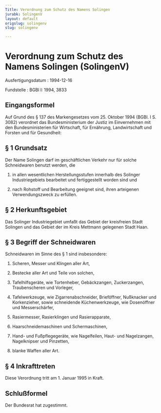 ```yaml
---
Title: Verordnung zum Schutz des Namens Solingen
jurabk: SolingenV
layout: default
origslug: solingenv
slug: solingenv

---
```


# Verordnung zum Schutz des Namens Solingen (SolingenV)

Ausfertigungsdatum
:   1994-12-16

Fundstelle
:   BGBl I: 1994, 3833



## Eingangsformel

Auf Grund des § 137 des Markengesetzes vom 25. Oktober 1994 (BGBl. I
S. 3082) verordnet das Bundesministerium der Justiz im Einvernehmen
mit den Bundesministerien für Wirtschaft, für Ernährung,
Landwirtschaft und Forsten und für Gesundheit:


## § 1 Grundsatz

Der Name Solingen darf im geschäftlichen Verkehr nur für solche
Schneidwaren benutzt werden, die

1.  in allen wesentlichen Herstellungsstufen innerhalb des Solinger
    Industriegebiets bearbeitet und fertiggestellt worden sind und


2.  nach Rohstoff und Bearbeitung geeignet sind, ihren arteigenen
    Verwendungszweck zu erfüllen.





## § 2 Herkunftsgebiet

Das Solinger Industriegebiet umfaßt das Gebiet der kreisfreien Stadt
Solingen und das Gebiet der im Kreis Mettmann gelegenen Stadt Haan.


## § 3 Begriff der Schneidwaren

Schneidwaren im Sinne des § 1 sind insbesondere:

1.  Scheren, Messer und Klingen aller Art,


2.  Bestecke aller Art und Teile von solchen,


3.  Tafelhilfsgeräte, wie Tortenheber, Gebäckzangen, Zuckerzangen,
    Traubenscheren und Vorleger,


4.  Tafelwerkzeuge, wie Zigarrenabschneider, Brieföffner, Nußknacker und
    Korkenzieher, sowie schneidende Küchenwerkzeuge, wie Dosenöffner und
    Messerschärfer,


5.  Rasiermesser, Rasierklingen und Rasierapparate,


6.  Haarschneidemaschinen und Schermaschinen,


7.  Hand- und Fußpflegegeräte, wie Nagelfeilen, Haut- und Nagelzangen,
    Nagelknipser und Pinzetten,


8.  blanke Waffen aller Art.





## § 4 Inkrafttreten

Diese Verordnung tritt am 1. Januar 1995 in Kraft.


## Schlußformel

Der Bundesrat hat zugestimmt.

